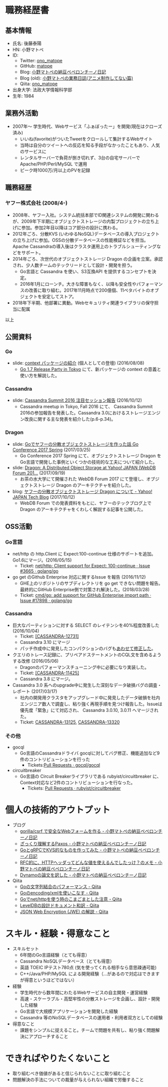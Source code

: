 # 職務経歴書

## 基本情報

- 氏名: 後藤泰陽
- HN: 小野マトペ
- ID:
  - Twitter: [ono_matope](https://twitter.com/ono_matope)
  - GitHub: [matope](https://github.com/matope)
  - Blog: [小野マトペの納豆ペペロンチーノ日記](http://matope.hatenablog.com/)
  - Blog (old): [小野マトペの業務日誌\(アニメ制作してない篇\)](https://ono-matope.hatenadiary.jp/)
  - Qiita: [ono_matope](https://qiita.com/ono_matope)
- 出身大学: 法政大学情報科学部
- 生年: 1984

## 業務外活動

- 2007年〜 学生時代、Webサービス「ふぁぼったー」を開発(現在はクローズ済み)
  - いいね(favorite)がついたTweetをクロールして集計するWebサイト
  - 当時は自分のツイートへの反応を知る手段がなかったこともあり、人気のサービスに
  - レンタルサーバーで負荷が捌き切れず、3台の自宅サーバーで Apache/PHP/Perl/MySQL で運用
  - ピーク時1000万/月以上のPVを記録

## 職務経歴

### ヤフー株式会社 (2008/4-)

- 2008年、ヤフー入社。システム統括本部でID関連システムの開発に関わるが、2009年下半期にオブジェクトストレージの内製プロジェクトの立ち上げに参加。参加2年目以降はコア部分の設計に携わる。
- 2012年ごろ、分散KVS (いわゆるNoSQL)データベースの導入プロジェクトの立ち上げに参加。OSSの分散データベースの性能検証などを担当。Apache Cassandraの導入後はクラスタ運用上のトラブルシューティングなどをサポート。
- 2014年ごろ、次世代のオブジェクトストレージ Dragon の企画を立案。承認され、少人数チームのテックリードとして設計・開発を担う。
    - Go言語と Cassandra を使い、S3互換API を提供するコンセプトを決定。
    - 2016年1月にローンチ。大きな障害もなく、以降も安全性やパフォーマンスの改善に取り組む。2017年11月時点で200億個、11ペタバイトのオブジェクトを安定してストア。
-  2018年下半期、他部署に異動。Webセキュリティ関連ライブラリの保守担当に配属

以上

## 公開資料

### Go
- slide: [context パッケージの紹介](https://go-talks.appspot.com/github.com/matope/talks/2016/context/context.slide#1) (個人としての登壇) (2016/08/08)
  - [Go 1.7 Release Party in Tokyo](https://gocon.connpass.com/event/37332/) にて、新パッケージの context の意義と使い方を解説した。

### Cassandra

- slide: [Cassandra Summit 2016 注目セッション報告](https://www.slideshare.net/techblogyahoo/cassandra-summit-2016) (2016/10/12)
  - Cassandra meetup in Tokyo, Fall 2016 にて、 Cassandra Summit 2016の参加報告を発表した。Cassandra 3.0におけるストレージエンジン改良に関する主な発表を紹介した(p.6-p.34)。

### Dragon

- slide: [Goでヤフーの分散オブジェクトストレージを作った話 Go Conference 2017 Spring](https://www.slideshare.net/techblogyahoo/go-go-conference-2017-spring) (2017/03/25)
  - Go Conference 2017 Spring にて、オブジェクトストレージ Dragon をGo言語で開発した事例といくつかの技術的な工夫について紹介した。
- slide: [Dragon: A Distributed Object Storage at Yahoo\! JAPAN \(WebDB Forum 201…](https://www.slideshare.net/techblogyahoo/dragon-a-distributed-object-storage-at-yahoo-japan-webdb-forum-2017) (2017/09/19)
  - お茶の水大学にて開催された WebDB Forum 2017 にて登壇し、オブジェクトストレージ Dragon のアーキテクチャを紹介した。
- blog: [ヤフーの分散オブジェクトストレージ Dragon について \- Yahoo\! JAPAN Tech Blog](https://techblog.yahoo.co.jp/architecture/dragon-object-storage-architecture/) (2017/10/12)
  - WebDB Forum での発表資料をもとに、ヤフーのテックブログ上でDragon のアーキテクチャをくわしく解説する記事を公開した。

## OSS活動

### Go言語

- net/http の http.Client に Expect:100-continue 仕様のサポートを追加。Go1.6にマージ。(2016/05/15)
    - Ticket: [net/http: Client support for Expect: 100\-continue · Issue \#3665 · golang/go](https://github.com/golang/go/issues/3665)
- go get のGithub Enterprise 対応に関するIssue を報告 (2016/11/12)
    - GHE上のリポジトリのサブディレクトリを go get できない問題を報告。最終的にGitHub Enterprise側で対策され解決した。(2018/03/28)
    - Ticket: [cmd/go: add support for GitHub Enterprise import path · Issue \#17898 · golang/go](https://github.com/golang/go/issues/17898)

### Cassandra

- 巨大なパーティションに対する SELECT のレイテンシを40%程度改善した (2016/10/04)
    - Ticket: [\[CASSANDRA\-12731\]](https://issues.apache.org/jira/browse/CASSANDRA-12731)
    - Cassandra 3.10 にマージ
    - パッチ作成中に発見したコンパクションのバグも[あわせて修正した](https://issues.apache.org/jira/browse/CASSANDRA-12717)。
- クエリのトレース記録に、プリペアドステートメントのCQL文を含めるようする改修 (2016/05/06)
    - Dragonのパフォーマンスチューニング中に必要になり実装した。
    - Ticket: [\[CASSANDRA\-11425\]](https://issues.apache.org/jira/browse/CASSANDRA-11425)
    - Cassandra 3.8 にマージ。
- Cassandra 3.0 系へのupgrade中に発生した深刻なデータ破損バグの調査・レポート (2017/03/17)
    - 社内の開発用クラスタをアップグレード中に発見したデータ破損を社内エンジニア数人で調査し、粘り強く再現手順を見つけ報告した。Issueは優先度「緊急」にて対応され、 Cassandra 3.0.10, 3.0.11 へマージされた。
    - Ticket: [CASSANDRA\-13125](https://issues.apache.org/jira/browse/CASSANDRA-13125), [CASSANDRA\-13320](https://issues.apache.org/jira/browse/CASSANDRA-13320)

### その他

- gocql
    - Go言語のCassandraドライバ gocqlに対してバグ修正、機能追加など9件のコントリビューションを行った
        - Tickets:[Pull Requests · gocql/gocql](https://github.com/gocql/gocql/pulls?utf8=%E2%9C%93&q=author%3Amatope)
- circuitbreaker
    - Go言語の Circuit Breakerライブラリである rubyist/circuitbreaker に、Context対応など2件のコントリビューションを行なった。
        - Tickets: [Pull Requests · rubyist/circuitbreaker](https://github.com/rubyist/circuitbreaker/pulls?q=is%3Apr+author%3Amatope+is%3Aclosed)

# 個人の技術的アウトプット

- ブログ
    - [gorilla/csrf で安全なWebフォームを作る \- 小野マトペの納豆ペペロンチーノ日記](http://matope.hatenablog.com/entry/2019/06/05/144435)
    - [ざっくり理解するPaxos \- 小野マトペの納豆ペペロンチーノ日記](http://matope.hatenablog.com/entry/2018/05/13/204749)
    - [GoとgRPCでKVS的なものを作ってみた \- 小野マトペの納豆ペペロンチーノ日記](http://matope.hatenablog.com/entry/2016/01/05/003234)
    - [RFC的に、HTTPヘッダってどんな値を使えるんでしたっけ？のメモ \- 小野マトペの納豆ペペロンチーノ日記](http://matope.hatenablog.com/entry/2015/08/01/192412)
    - [Dynamoの論文を訳した \- 小野マトペの納豆ペペロンチーノ日記](http://matope.hatenablog.com/entry/2012/05/11/143638)
- Qiita
    - [Goの文字列結合のパフォーマンス \- Qiita](https://qiita.com/ono_matope/items/d5e70d8a9ff2b54d5c37)
    - [Goのencoding/xmlを使いこなす \- Qiita](https://qiita.com/ono_matope/items/70080cc33b75152c5c2a)
    - [Goでnet/httpを使う時のこまごまとした注意 \- Qiita](https://qiita.com/ono_matope/items/60e96c01b43c64ed1d18)
    - [LevelDBの設計ドキュメント和訳 \- Qiita](https://qiita.com/ono_matope/items/f4c248d926f854f9034d)
    - [JSON Web Encryption \(JWE\) の解説 \- Qiita](https://qiita.com/ono_matope/items/938a98fb111a297b68b9)

# スキル・経験・得意なこと

- スキルセット
    - 6年間のGo言語経験（とても得意）
    - Cassandra NoSQLデータベース（とても得意）
    - 英語 TOEIC IPテスト780点 (気を使ってくれる相手なら意思疎通可能)
    - C++/Java/PHP/MySQL による開発経験（…があるので対応はできますが得意というほどではない）
- 経験
    - 学生時代から数年間にわたるWebサービスの自主開発・運営経験
    - 高速・スケーラブル・高堅牢性の分散ストレージを企画し、設計・開発した経験
    - Go言語で大規模アプリケーションを開発した経験
    - Cassandra 等のNoSQLデータベースの運用者・利用者双方としての経験
- 得意なこと
    - 課題をシンプルに捉えること。チームで問題を共有し、粘り強く問題解決にアプローチすること

# できればやりたくないこと

- 取り組むべき価値があると信じられないことに取り組むこと
- 問題解決の手法についての裁量が与えられない組織で労働すること
